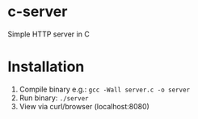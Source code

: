 # c-server
Simple HTTP server in C

# Installation
1. Compile binary e.g.: `gcc -Wall server.c -o server`
2. Run binary: `./server`
3. View via curl/browser (localhost:8080) 
